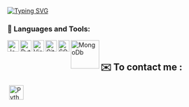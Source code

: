 [![Typing SVG](https://readme-typing-svg.herokuapp.com?color=%23DA13F7&lines=Welcome+to+my+GitHub+Profile;Always+learning++new+things)](https://git.io/typing-svg)

### 🧰 Languages and Tools:

<img align="left" alt="Java" width="26px" src="https://user-images.githubusercontent.com/72949926/151268984-9d5fdd5b-da6a-4591-a44b-f670f5239509.png" />
<img align="left" alt="Python" width="26px" src="https://user-images.githubusercontent.com/72949926/151269092-b6336f4f-6cf3-4141-8dc8-a2c1665286f0.png" />
<img align="left" alt="Visual Studio Code" width="26px" src="https://github.com/darshanr27/darshanr27/blob/master/Assets/visual-studio-code.png" />
<img align="left" alt="GitHub" width="26px" src="https://user-images.githubusercontent.com/72949926/151269121-85576a35-7293-4a85-ae44-381c0b847c16.png" />
<img align="left" alt="SQl" width="26px" src="https://user-images.githubusercontent.com/72949926/151269139-f61b409b-8a7e-4a4a-bb4f-1145e458b8cc.png"/>
<img align="left" alt="MongoDb" width="65px" src="https://user-images.githubusercontent.com/72949926/151269554-e0554df6-a91c-4f5a-b860-7b846e224250.png"/>
<br />

## ✉️ To contact me :
<a href="https://www.linkedin.com/in/doğuhan-cumaoğlu-5b09861b6/" target="_blank" rel="noopener noreferrer"> <img src="https://www.pngall.com/wp-content/uploads/2016/07/Linkedin-Download-PNG.png" alt="Python" height="33" style="vertical-align:top; margin:4px"></a>



